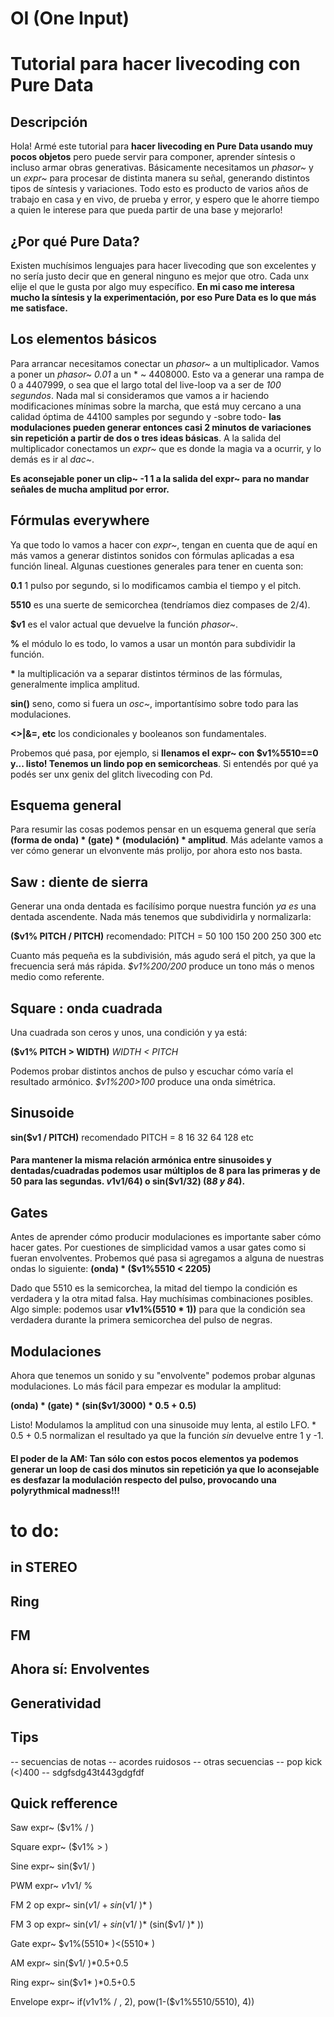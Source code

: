 # OI (One Input) 
# Tutorial para hacer livecoding con Pure Data

## Descripción

Hola! Armé este tutorial para __hacer livecoding en Pure Data usando muy pocos objetos__ pero puede servir para componer, aprender síntesis o incluso armar obras generativas. Básicamente necesitamos un *phasor~* y un *expr~* para procesar de distinta manera su señal, generando distintos tipos de síntesis y variaciones. Todo esto es producto de varios años de trabajo en casa y en vivo, de prueba y error, y espero que le ahorre tiempo a quien le interese para que pueda partir de una base y mejorarlo!

## ¿Por qué Pure Data?

Existen muchísimos lenguajes para hacer livecoding que son excelentes y no sería justo decir que en general ninguno es mejor que otro. Cada unx elije el que le gusta por algo muy específico. __En mi caso me interesa mucho la síntesis y la experimentación, por eso Pure Data es lo que más me satisface.__ 

## Los elementos básicos

Para arrancar necesitamos conectar un *phasor~* a un multiplicador. Vamos a poner un *phasor~ 0.01* a un * ~ 4408000. Esto va a generar una rampa de 0 a 4407999, o sea que el largo total del live-loop va a ser de *100 segundos*. Nada mal si consideramos que vamos a ir haciendo modificaciones mínimas sobre la marcha, que está muy cercano a una calidad óptima de 44100 samples por segundo y -sobre todo- __las modulaciones pueden generar entonces casi 2 minutos de variaciones sin repetición a partir de dos o tres ideas básicas__. A la salida del multiplicador conectamos un *expr~* que es donde la magia va a ocurrir, y lo demás es ir al *dac~*. 

__Es aconsejable poner un clip~ -1 1 a la salida del expr~ para no mandar señales de mucha amplitud por error.__

## Fórmulas everywhere

Ya que todo lo vamos a hacer con *expr~*, tengan en cuenta que de aquí en más vamos a generar distintos sonidos con fórmulas aplicadas a esa función lineal. Algunas cuestiones generales para tener en cuenta son: 

__0.1__ 1 pulso por segundo, si lo modificamos cambia el tiempo y el pitch.

__5510__ es una suerte de semicorchea (tendríamos diez compases de 2/4).

__$v1__ es el valor actual que devuelve la función *phasor~*.

__%__ el módulo lo es todo, lo vamos a usar un montón para subdividir la función.

__*__ la multiplicación va a separar distintos términos de las fórmulas, generalmente implica amplitud.

__sin()__ seno, como si fuera un *osc~*, importantísimo sobre todo para las modulaciones.

__<>|&=, etc__ los condicionales y booleanos son fundamentales.

Probemos qué pasa, por ejemplo, si __llenamos el expr~ con $v1%5510==0 y... listo! Tenemos un lindo pop en semicorcheas__. Si entendés por qué ya podés ser unx genix del glitch livecoding con Pd.

## Esquema general

Para resumir las cosas podemos pensar en un esquema general que sería __(forma de onda) * (gate) * (modulación) * amplitud__. Más adelante vamos a ver cómo generar un elvonvente más prolijo, por ahora esto nos basta.

## Saw : diente de sierra

Generar una onda dentada es facilísimo porque nuestra función *ya es* una dentada ascendente. Nada más tenemos que subdividirla y normalizarla:

__($v1% PITCH / PITCH)__ recomendado: PITCH = 50 100 150 200 250 300 etc 

Cuanto más pequeña es la subdivisión, más agudo será el pitch, ya que la frecuencia será más rápida. *$v1%200/200* produce un tono más o menos medio como referente.

## Square : onda cuadrada

Una cuadrada son ceros y unos, una condición y ya está:

__($v1% PITCH > WIDTH)__ *WIDTH < PITCH*

Podemos probar distintos anchos de pulso y escuchar cómo varía el resultado armónico. *$v1%200>100* produce una onda simétrica.

## Sinusoide

__sin($v1 / PITCH)__ recomendado PITCH = 8 16 32 64 128 etc

#### Para mantener la misma relación armónica entre sinusoides y dentadas/cuadradas podemos usar múltiplos de 8 para las primeras y de 50 para las segundas. $v1%200/200 (50 * 4) es la misma nota que sin($v1/64) o sin($v1/32) (8*8 y 8*4). 

## Gates

Antes de aprender cómo producir modulaciones es importante saber cómo hacer gates. Por cuestiones de simplicidad vamos a usar gates como si fueran envolventes. Probemos qué pasa si agregamos a alguna de nuestras ondas lo siguiente: __(onda) * ($v1%5510 < 2205)__ 

Dado que 5510 es la semicorchea, la mitad del tiempo la condición es verdadera y la otra mitad falsa. Hay muchísimas combinaciones posibles. Algo simple: podemos usar __$v1%(%5510 * 8) < ($v1%(5510 * 1))__ para que la condición sea verdadera durante la primera semicorchea del pulso de negras.

## Modulaciones

Ahora que tenemos un sonido y su "envolvente" podemos probar algunas modulaciones. Lo más fácil para empezar es modular la amplitud:

__(onda) * (gate) * (sin($v1/3000) * 0.5 + 0.5)__

Listo! Modulamos la amplitud con una sinusoide muy lenta, al estilo LFO. * 0.5 + 0.5 normalizan el resultado ya que la función *sin* devuelve entre 1 y -1.
#### El poder de la AM: Tan sólo con estos pocos elementos ya podemos generar un loop de casi dos minutos sin repetición ya que lo aconsejable es desfazar la modulación respecto del pulso, provocando una polyrythmical madness!!!

# to do:

## in STEREO

## Ring

## FM

## Ahora sí: Envolventes

## Generatividad

## Tips

-- secuencias de notas
-- acordes ruidosos
-- otras secuencias
-- pop kick (<)400
-- sdgfsdg43t443gdgfdf

## Quick refference

Saw
expr~ ($v1%   /   )

Square
expr~ ($v1%   >   )

Sine
expr~ sin($v1/  )

PWM
expr~ $v1%   >$v1/   %

FM 2 op
expr~ sin($v1/   +sin($v1/   )*   )

FM 3 op
expr~ sin($v1/   +sin($v1/   )* (sin($v1/    )*  ))

Gate
expr~ $v1%(5510* )<(5510* )

AM
expr~ sin($v1/    )*0.5+0.5

Ring
expr~ sin($v1*    )*0.5+0.5

Envelope
expr~ if($v1%5510<  , pow($v1%  /  , 2), pow(1-($v1%5510/5510), 4))
